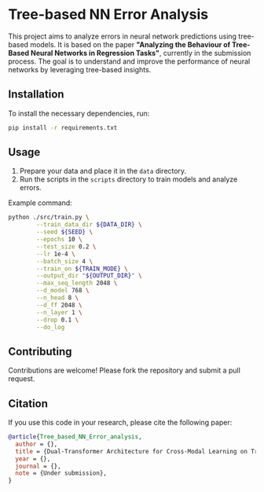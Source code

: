 # Tree-based NN Error Analysis

This project aims to analyze errors in neural network predictions using tree-based models. It is based on the paper **"Analyzing the Behaviour of Tree-Based Neural Networks in Regression Tasks"**, currently in the submission process. The goal is to understand and improve the performance of neural networks by leveraging tree-based insights.


## Installation

To install the necessary dependencies, run:
```bash
pip install -r requirements.txt
```

## Usage

1. Prepare your data and place it in the `data` directory.
2. Run the scripts in the `scripts` directory to train models and analyze errors.

Example command:
```bash
python ./src/train.py \
        --train_data_dir ${DATA_DIR} \
        --seed ${SEED} \
        --epochs 10 \
        --test_size 0.2 \
        --lr 1e-4 \
        --batch_size 4 \
        --train_on ${TRAIN_MODE} \
        --output_dir "${OUTPUT_DIR}" \
        --max_seq_length 2048 \
        --d_model 768 \
        --n_head 8 \
        --d_ff 2048 \
        --n_layer 1 \
        --drop 0.1 \
        --do_log
```


## Contributing

Contributions are welcome! Please fork the repository and submit a pull request.

## Citation

If you use this code in your research, please cite the following paper:

```bibtex
@article{Tree_based_NN_Error_analysis,
  author = {},
  title = {Dual-Transformer Architecture for Cross-Modal Learning on Tree-Structured Data in Regression Tasks},
  year = {},
  journal = {},
  note = {Under submission},
}
```
